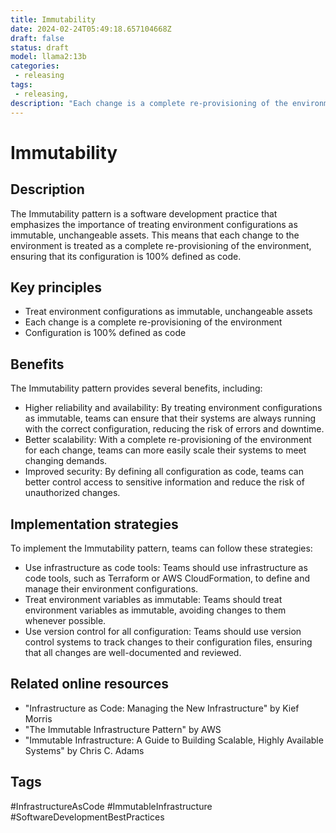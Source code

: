 ```yaml
---
title: Immutability
date: 2024-02-24T05:49:18.657104668Z
draft: false
status: draft
model: llama2:13b
categories: 
 - releasing
tags: 
 - releasing, 
description: "Each change is a complete re-provisioning of the environment, ensuring its configuration is 100% defined as code."
---
```



Immutability
============

Description
------------

The Immutability pattern is a software development practice that emphasizes the importance of treating environment configurations as immutable, unchangeable assets. This means that each change to the environment is treated as a complete re-provisioning of the environment, ensuring that its configuration is 100% defined as code.

Key principles
---------------

* Treat environment configurations as immutable, unchangeable assets
* Each change is a complete re-provisioning of the environment
* Configuration is 100% defined as code

Benefits
--------

The Immutability pattern provides several benefits, including:

* Higher reliability and availability: By treating environment configurations as immutable, teams can ensure that their systems are always running with the correct configuration, reducing the risk of errors and downtime.
* Better scalability: With a complete re-provisioning of the environment for each change, teams can more easily scale their systems to meet changing demands.
* Improved security: By defining all configuration as code, teams can better control access to sensitive information and reduce the risk of unauthorized changes.

Implementation strategies
-------------------------

To implement the Immutability pattern, teams can follow these strategies:

* Use infrastructure as code tools: Teams should use infrastructure as code tools, such as Terraform or AWS CloudFormation, to define and manage their environment configurations.
* Treat environment variables as immutable: Teams should treat environment variables as immutable, avoiding changes to them whenever possible.
* Use version control for all configuration: Teams should use version control systems to track changes to their configuration files, ensuring that all changes are well-documented and reviewed.

Related online resources
-------------------------

* "Infrastructure as Code: Managing the New Infrastructure" by Kief Morris
* "The Immutable Infrastructure Pattern" by AWS
* "Immutable Infrastructure: A Guide to Building Scalable, Highly Available Systems" by Chris C. Adams

Tags
-----

#InfrastructureAsCode #ImmutableInfrastructure #SoftwareDevelopmentBestPractices